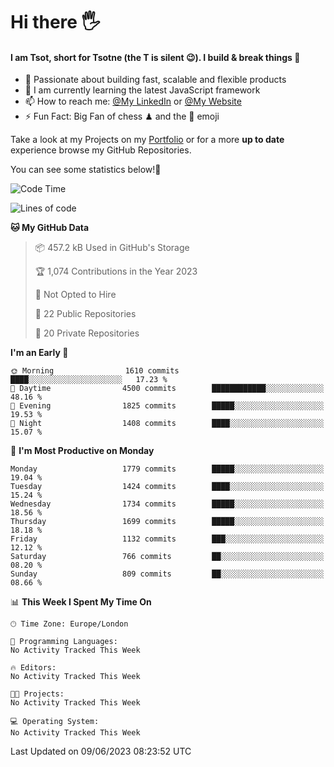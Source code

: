 # Hi there :raised_hand_with_fingers_splayed:
#### I am Tsot, short for Tsotne (the T is silent :wink:). I build & break things :space_invader:
- :telescope: Passionate about building fast, scalable and flexible products
- :seedling: I am currently learning the latest JavaScript framework 
- :mailbox: How to reach me: [@My LinkedIn](https://www.linkedin.com/in/tsotne-gvadzabia/) or [@My Website](https://tsotne.co.uk/contact)
- :zap: Fun Fact: Big Fan of chess ♟ and the 👾 emoji

Take a look at my Projects on my [Portfolio](https://tsotne.co.uk/) or for a more **up to date** experience browse my GitHub Repositories.

You can see some statistics below!:space_invader:
<!--START_SECTION:waka-->
![Code Time](http://img.shields.io/badge/Code%20Time-761%20hrs%202%20mins-blue)

![Lines of code](https://img.shields.io/badge/From%20Hello%20World%20I%27ve%20Written-5.2%20million%20lines%20of%20code-blue)

**🐱 My GitHub Data** 

> 📦 457.2 kB Used in GitHub's Storage 
 > 
> 🏆 1,074 Contributions in the Year 2023
 > 
> 🚫 Not Opted to Hire
 > 
> 📜 22 Public Repositories 
 > 
> 🔑 20 Private Repositories 
 > 
**I'm an Early 🐤** 

```text
🌞 Morning                1610 commits        ████░░░░░░░░░░░░░░░░░░░░░   17.23 % 
🌆 Daytime                4500 commits        ████████████░░░░░░░░░░░░░   48.16 % 
🌃 Evening                1825 commits        █████░░░░░░░░░░░░░░░░░░░░   19.53 % 
🌙 Night                  1408 commits        ████░░░░░░░░░░░░░░░░░░░░░   15.07 % 
```
📅 **I'm Most Productive on Monday** 

```text
Monday                   1779 commits        █████░░░░░░░░░░░░░░░░░░░░   19.04 % 
Tuesday                  1424 commits        ████░░░░░░░░░░░░░░░░░░░░░   15.24 % 
Wednesday                1734 commits        █████░░░░░░░░░░░░░░░░░░░░   18.56 % 
Thursday                 1699 commits        █████░░░░░░░░░░░░░░░░░░░░   18.18 % 
Friday                   1132 commits        ███░░░░░░░░░░░░░░░░░░░░░░   12.12 % 
Saturday                 766 commits         ██░░░░░░░░░░░░░░░░░░░░░░░   08.20 % 
Sunday                   809 commits         ██░░░░░░░░░░░░░░░░░░░░░░░   08.66 % 
```


📊 **This Week I Spent My Time On** 

```text
🕑︎ Time Zone: Europe/London

💬 Programming Languages: 
No Activity Tracked This Week

🔥 Editors: 
No Activity Tracked This Week

🐱‍💻 Projects: 
No Activity Tracked This Week

💻 Operating System: 
No Activity Tracked This Week
```


 Last Updated on 09/06/2023 08:23:52 UTC
<!--END_SECTION:waka-->
